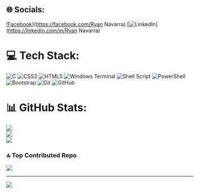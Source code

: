 
## 🌐 Socials:
[!Facebook](https://img.shields.io/badge/Facebook-%231877F2.svg?logo=Facebook&logoColor=white)](https://facebook.com/Ryan Navarra) [![LinkedIn](https://img.shields.io/badge/LinkedIn-%230077B5.svg?logo=linkedin&logoColor=white)](https://linkedin.com/in/Ryan Navarra) 

# 💻 Tech Stack:
![C](https://img.shields.io/badge/c-%2300599C.svg?style=for-the-badge&logo=c&logoColor=white) ![CSS3](https://img.shields.io/badge/css3-%231572B6.svg?style=for-the-badge&logo=css3&logoColor=white) ![HTML5](https://img.shields.io/badge/html5-%23E34F26.svg?style=for-the-badge&logo=html5&logoColor=white) ![Windows Terminal](https://img.shields.io/badge/Windows%20Terminal-%234D4D4D.svg?style=for-the-badge&logo=windows-terminal&logoColor=white) ![Shell Script](https://img.shields.io/badge/shell_script-%23121011.svg?style=for-the-badge&logo=gnu-bash&logoColor=white) ![PowerShell](https://img.shields.io/badge/PowerShell-%235391FE.svg?style=for-the-badge&logo=powershell&logoColor=white) ![Bootstrap](https://img.shields.io/badge/bootstrap-%238511FA.svg?style=for-the-badge&logo=bootstrap&logoColor=white) ![Git](https://img.shields.io/badge/git-%23F05033.svg?style=for-the-badge&logo=git&logoColor=white) ![GitHub](https://img.shields.io/badge/github-%23121011.svg?style=for-the-badge&logo=github&logoColor=white)
# 📊 GitHub Stats:
![](https://github-readme-stats.vercel.app/api?username=Ryouki2004&theme=blue-green&hide_border=false&include_all_commits=false&count_private=false)<br/>
![](https://github-readme-streak-stats.herokuapp.com/?user=Ryouki2004&theme=blue-green&hide_border=false)<br/>
![](https://github-readme-stats.vercel.app/api/top-langs/?username=Ryouki2004&theme=blue-green&hide_border=false&include_all_commits=false&count_private=false&layout=compact)

### 🔝 Top Contributed Repo
![](https://github-contributor-stats.vercel.app/api?username=Ryouki2004&limit=5&theme=gotham&combine_all_yearly_contributions=true)

---
[![](https://visitcount.itsvg.in/api?id=Ryouki2004&icon=5&color=6)](https://visitcount.itsvg.in)

<!-- Proudly created with GPRM ( https://gprm.itsvg.in ) -->
